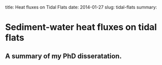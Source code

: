 title: Heat fluxes on Tidal Flats
date: 2014-01-27
slug: tidal-flats
summary: 

# Sediment-water heat fluxes on tidal flats
## A summary of my PhD disseratation.


